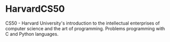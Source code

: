 # HarvardCS50
CS50 - Harvard University's introduction to the intellectual enterprises of computer science and the art of programming.
Problems programming with C and Python languages.
